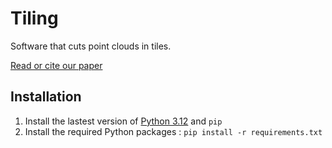 # Tiling

Software that cuts point clouds in tiles.

[Read or cite our paper](https://github.com/UPM-Volumetric/.github/blob/main/profile/README.md)

## Installation

1. Install the lastest version of [Python 3.12](https://www.python.org/downloads/) and `pip`
2. Install the required Python packages : `pip install -r requirements.txt`
